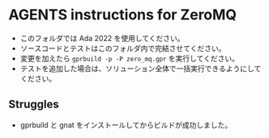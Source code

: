 # AGENTS instructions for ZeroMQ

- このフォルダでは Ada 2022 を使用してください。
- ソースコードとテストはこのフォルダ内で完結させてください。
- 変更を加えたら `gprbuild -p -P zero_mq.gpr` を実行してください。
- テストを追加した場合は、ソリューション全体で一括実行できるようにしてください。

## Struggles

- gprbuild と gnat をインストールしてからビルドが成功しました。

